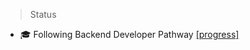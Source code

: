 > Status

- 🎓 Following Backend Developer Pathway [[progress]](https://roadmap.sh/backend?s=644a81e7e27257737498eefa)

